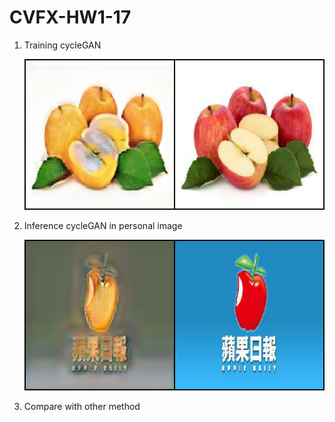 # CVFX-HW1-17

1. Training cycleGAN

   ![Alt text](./images/0001.png)

   

2. Inference cycleGAN in personal image

   ![Alt text](./images/0006.png)

   

3. Compare with other method